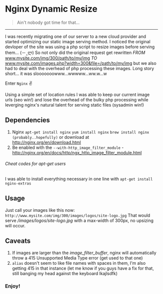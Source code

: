 # Nginx Dynamic Resize

> Ain't nobody got time for that...
____________________________________

I was recently migrating one of our server to a new cloud provider and started optimizing our static image serving method.
I noticed the original devloper of the site was using a php script to resize images before serving them... (－‸ლ)
So not only did the original request get rewritten _FROM_ www.mysite.com/img/300/path/to/my/img _TO_ www.mysite.com/images.php?width=300&file=/path/to/my/img
but we also had to deal with the overhead of php processing these images. Long story short... it was slooooooowww...wwwww...ww.w...w

Enter ``Nginx`` ✌

Using a simple set of location rules I was able to keep our current image urls (seo win!) and lose the overhead of the bulky php processing while leverging nginx's natural talent
for serving static files (sysadmin win!)

## Dependencies
1. Nginx ```apt-get install nginx``` ```yum install nginx``` ```brew install nginx (probably..hopefully)``` or download at http://nginx.org/en/download.html
2. Be enabled with the ```--with-http_image_filter_module``` - http://nginx.org/en/docs/http/ngx_http_image_filter_module.html

###### *Cheat codes for apt-get users*
I was able to install everything necessary in one line with ```apt-get install nginx-extras```

## Usage
Just call your images like this now: ```http://www.mysite.com/img/300/images/logos/site-logo.jpg```
That would serve */images/logos/site-logo.jpg* with a max-width of 300px, no upsizing will occur.

## Caveats
1. If images are larger than the *image_filter_buffer*, nginx will automatically throw a 415 Unsupported Media Type error (get used to that one)
2. ```alias``` doesn't seem to like file names with spaces in them, I'm also getting 415 in that instance (let me know if you guys have a fix for that, still banging my head against the keyboard lkajlsdfk)

### Enjoy!
